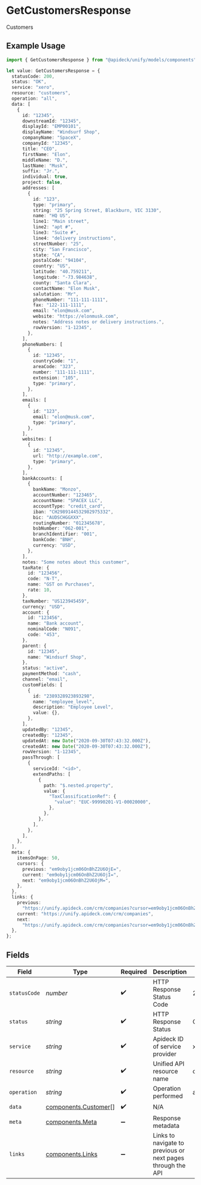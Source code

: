 # GetCustomersResponse

Customers

## Example Usage

```typescript
import { GetCustomersResponse } from "@apideck/unify/models/components";

let value: GetCustomersResponse = {
  statusCode: 200,
  status: "OK",
  service: "xero",
  resource: "customers",
  operation: "all",
  data: [
    {
      id: "12345",
      downstreamId: "12345",
      displayId: "EMP00101",
      displayName: "Windsurf Shop",
      companyName: "SpaceX",
      companyId: "12345",
      title: "CEO",
      firstName: "Elon",
      middleName: "D.",
      lastName: "Musk",
      suffix: "Jr.",
      individual: true,
      project: false,
      addresses: [
        {
          id: "123",
          type: "primary",
          string: "25 Spring Street, Blackburn, VIC 3130",
          name: "HQ US",
          line1: "Main street",
          line2: "apt #",
          line3: "Suite #",
          line4: "delivery instructions",
          streetNumber: "25",
          city: "San Francisco",
          state: "CA",
          postalCode: "94104",
          country: "US",
          latitude: "40.759211",
          longitude: "-73.984638",
          county: "Santa Clara",
          contactName: "Elon Musk",
          salutation: "Mr",
          phoneNumber: "111-111-1111",
          fax: "122-111-1111",
          email: "elon@musk.com",
          website: "https://elonmusk.com",
          notes: "Address notes or delivery instructions.",
          rowVersion: "1-12345",
        },
      ],
      phoneNumbers: [
        {
          id: "12345",
          countryCode: "1",
          areaCode: "323",
          number: "111-111-1111",
          extension: "105",
          type: "primary",
        },
      ],
      emails: [
        {
          id: "123",
          email: "elon@musk.com",
          type: "primary",
        },
      ],
      websites: [
        {
          id: "12345",
          url: "http://example.com",
          type: "primary",
        },
      ],
      bankAccounts: [
        {
          bankName: "Monzo",
          accountNumber: "123465",
          accountName: "SPACEX LLC",
          accountType: "credit_card",
          iban: "CH2989144532982975332",
          bic: "AUDSCHGGXXX",
          routingNumber: "012345678",
          bsbNumber: "062-001",
          branchIdentifier: "001",
          bankCode: "BNH",
          currency: "USD",
        },
      ],
      notes: "Some notes about this customer",
      taxRate: {
        id: "123456",
        code: "N-T",
        name: "GST on Purchases",
        rate: 10,
      },
      taxNumber: "US123945459",
      currency: "USD",
      account: {
        id: "123456",
        name: "Bank account",
        nominalCode: "N091",
        code: "453",
      },
      parent: {
        id: "12345",
        name: "Windsurf Shop",
      },
      status: "active",
      paymentMethod: "cash",
      channel: "email",
      customFields: [
        {
          id: "2389328923893298",
          name: "employee_level",
          description: "Employee Level",
          value: {},
        },
      ],
      updatedBy: "12345",
      createdBy: "12345",
      updatedAt: new Date("2020-09-30T07:43:32.000Z"),
      createdAt: new Date("2020-09-30T07:43:32.000Z"),
      rowVersion: "1-12345",
      passThrough: [
        {
          serviceId: "<id>",
          extendPaths: [
            {
              path: "$.nested.property",
              value: {
                "TaxClassificationRef": {
                  "value": "EUC-99990201-V1-00020000",
                },
              },
            },
          ],
        },
      ],
    },
  ],
  meta: {
    itemsOnPage: 50,
    cursors: {
      previous: "em9oby1jcm06OnBhZ2U6OjE=",
      current: "em9oby1jcm06OnBhZ2U6OjI=",
      next: "em9oby1jcm06OnBhZ2U6OjM=",
    },
  },
  links: {
    previous:
      "https://unify.apideck.com/crm/companies?cursor=em9oby1jcm06OnBhZ2U6OjE%3D",
    current: "https://unify.apideck.com/crm/companies",
    next:
      "https://unify.apideck.com/crm/companies?cursor=em9oby1jcm06OnBhZ2U6OjM",
  },
};
```

## Fields

| Field                                                        | Type                                                         | Required                                                     | Description                                                  | Example                                                      |
| ------------------------------------------------------------ | ------------------------------------------------------------ | ------------------------------------------------------------ | ------------------------------------------------------------ | ------------------------------------------------------------ |
| `statusCode`                                                 | *number*                                                     | :heavy_check_mark:                                           | HTTP Response Status Code                                    | 200                                                          |
| `status`                                                     | *string*                                                     | :heavy_check_mark:                                           | HTTP Response Status                                         | OK                                                           |
| `service`                                                    | *string*                                                     | :heavy_check_mark:                                           | Apideck ID of service provider                               | xero                                                         |
| `resource`                                                   | *string*                                                     | :heavy_check_mark:                                           | Unified API resource name                                    | customers                                                    |
| `operation`                                                  | *string*                                                     | :heavy_check_mark:                                           | Operation performed                                          | all                                                          |
| `data`                                                       | [components.Customer](../../models/components/customer.md)[] | :heavy_check_mark:                                           | N/A                                                          |                                                              |
| `meta`                                                       | [components.Meta](../../models/components/meta.md)           | :heavy_minus_sign:                                           | Response metadata                                            |                                                              |
| `links`                                                      | [components.Links](../../models/components/links.md)         | :heavy_minus_sign:                                           | Links to navigate to previous or next pages through the API  |                                                              |